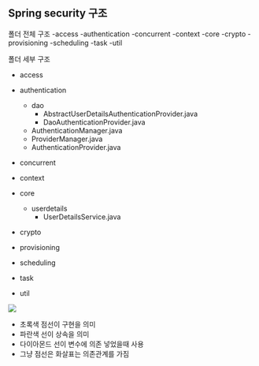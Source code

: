 ## Spring security 구조


폴더 전체 구조
-access
-authentication
-concurrent
-context
-core
-crypto
-provisioning
-scheduling
-task
-util




폴더 세부 구조
- access
- authentication
  - dao
    - AbstractUserDetailsAuthenticationProvider.java
    - DaoAuthenticationProvider.java
  - AuthenticationManager.java
  - ProviderManager.java
  - AuthenticationProvider.java

- concurrent
- context
- core
  - userdetails
    - UserDetailsService.java
- crypto
- provisioning
- scheduling
- task
- util


![](https://i.imgur.com/OldTpVj.png)

- 초록색 점선이 구현을 의미
- 파란색 선이 상속을 의미
- 다이아몬드 선이 변수에 의존 넣었을때 사용
- 그냥 점선은 화살표는 의존관계를 가짐
